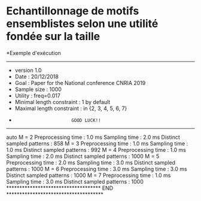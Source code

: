# Echantillonnage de motifs ensemblistes selon une utilité fondée sur la taille




*Exemple d'exécution

*******************************************************************************
* version 1.0
* Date : 20/12/2018
* Goal : Paper for the National conference CNRIA 2019
* Sample size : 1000
* Utility : freq=0.017
* Minimal length constraint : 1 by default
* Maximal length constraint : in {2, 3, 4, 5, 6, 7}
*                          GOOD LUCK!!
*******************************************************************************
auto
	M = 2
		Preprocessing time : 1.0 ms
		Sampling time : 2.0 ms
		Distinct sampled patterns : 858
	M = 3
		Preprocessing time : 1.0 ms
		Sampling time : 1.0 ms
		Distinct sampled patterns : 992
	M = 4
		Preprocessing time : 1.0 ms
		Sampling time : 2.0 ms
		Distinct sampled patterns : 1000
	M = 5
		Preprocessing time : 2.0 ms
		Sampling time : 3.0 ms
		Distinct sampled patterns : 1000
	M = 6
		Preprocessing time : 3.0 ms
		Sampling time : 3.0 ms
		Distinct sampled patterns : 1000
	M = 7
		Preprocessing time : 1.0 ms
		Sampling time : 3.0 ms
		Distinct sampled patterns : 1000
************************************ END *************************************
